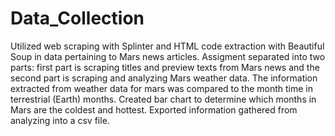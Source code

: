 # Data_Collection
Utilized web scraping with Splinter and HTML code extraction with Beautiful Soup in data pertaining to Mars news articles. Assigment separated into two parts: first part is scraping titles and preview texts from Mars news and the second part is scraping and analyzing Mars weather data. The information extracted from weather data for mars was compared to the month time in terrestrial (Earth) months. Created bar chart to determine which months in Mars are the coldest and hottest. Exported information gathered from analyzing into a csv file. 
